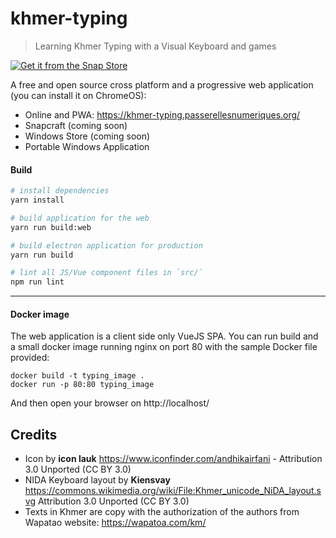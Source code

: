 # khmer-typing

> Learning Khmer Typing with a Visual Keyboard and games

[![Get it from the Snap Store](https://snapcraft.io/static/images/badges/en/snap-store-black.svg)](https://snapcraft.io/khmer-typing)

A free and open source cross platform and a progressive web application (you can install it on ChromeOS):
 - Online and PWA: https://khmer-typing.passerellesnumeriques.org/
 - Snapcraft (coming soon)
 - Windows Store (coming soon)
 - Portable Windows Application

#### Build

``` bash
# install dependencies
yarn install

# build application for the web
yarn run build:web

# build electron application for production
yarn run build

# lint all JS/Vue component files in `src/`
npm run lint

```

---

#### Docker image

The web application is a client side only VueJS SPA. You can run build and a small docker image running nginx on port 80 with the sample Docker file provided:

    docker build -t typing_image .
    docker run -p 80:80 typing_image

And then open your browser on http://localhost/

## Credits

- Icon by **icon lauk** https://www.iconfinder.com/andhikairfani - Attribution 3.0 Unported (CC BY 3.0)
- NIDA Keyboard layout by **Kiensvay** https://commons.wikimedia.org/wiki/File:Khmer_unicode_NiDA_layout.svg Attribution 3.0 Unported (CC BY 3.0)
- Texts in Khmer are copy with the authorization of the authors from Wapatao website: https://wapatoa.com/km/
